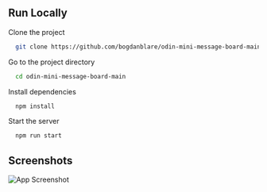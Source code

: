 ## Run Locally

Clone the project

```bash
  git clone https://github.com/bogdanblare/odin-mini-message-board-main.git
```

Go to the project directory

```bash
  cd odin-mini-message-board-main
```

Install dependencies

```bash
  npm install
```

Start the server

```bash
  npm run start
```

## Screenshots

![App Screenshot](https://raw.githubusercontent.com/bogdanblare/memory-game/master/Screenshot.png)
